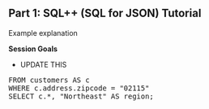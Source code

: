 ## <b>Part 1: SQL++ (SQL for JSON) Tutorial </b>

Example explanation

<b>Session Goals</b>

* UPDATE THIS

<pre id="example">
FROM customers AS c
WHERE c.address.zipcode = "02115"
SELECT c.*, "Northeast" AS region;
</pre>
